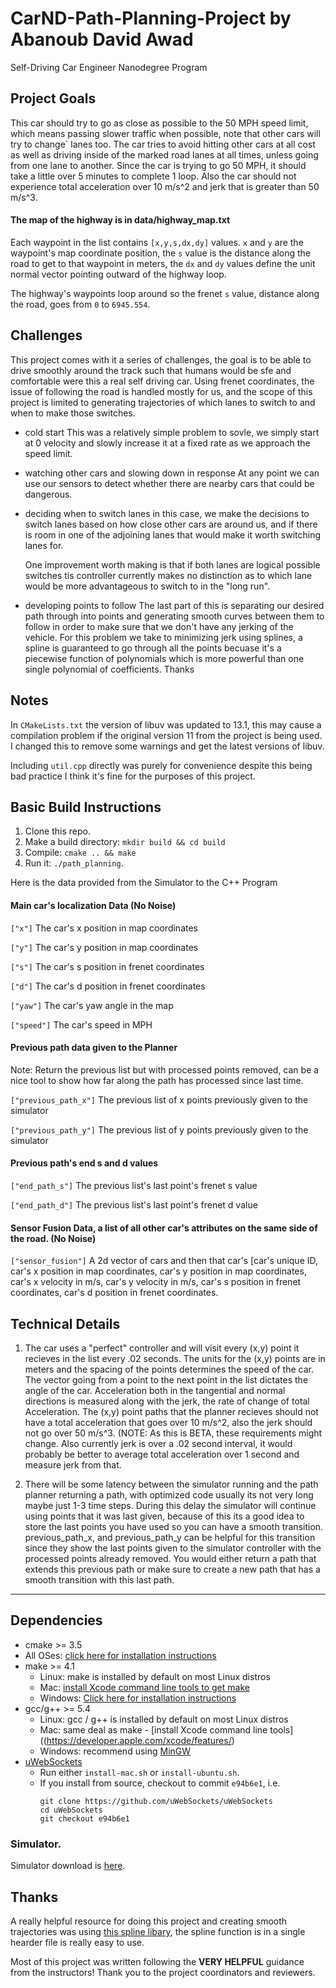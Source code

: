 # CarND-Path-Planning-Project by Abanoub David Awad
Self-Driving Car Engineer Nanodegree Program

## Project Goals
This car should try to go as close as possible to the 50 MPH speed limit, which means passing slower traffic when possible, note that other cars will try to change` lanes too. The car tries to avoid hitting other cars at all cost as well as driving inside of the marked road lanes at all times, unless going from one lane to another. Since the car is trying to go 50 MPH, it should take a little over 5 minutes to complete 1 loop. Also the car should not experience total acceleration over 10 m/s^2 and jerk that is greater than 50 m/s^3.

#### The map of the highway is in data/highway_map.txt
Each waypoint in the list contains  `[x,y,s,dx,dy]` values. `x` and `y` are the waypoint's map coordinate position, the `s` value is the distance along the road to get to that waypoint in meters, the `dx` and `dy` values define the unit normal vector pointing outward of the highway loop.

The highway's waypoints loop around so the frenet `s` value, distance along the road, goes from `0` to `6945.554`.

## Challenges

This project comes with it a series of challenges, the goal is to be able to drive smoothly around the track such that humans would be sfe and comfortable were this a real self driving car. Using frenet coordinates, the issue of following the road is handled mostly for us, and the scope of this project is limited to generating trajectories of which lanes to switch to and when to make those switches.

-  cold start
   This was a relatively simple problem to sovle, we simply start at 0 velocity and slowly increase it at a fixed rate as we approach the speed limit.

- watching other cars and slowing down in response
  At any point we can use our sensors to detect whether there are nearby cars that could be dangerous.

- deciding when to switch lanes
  in this case, we make the decisions to switch lanes based on how close other cars are around us, and if there is room in one of the adjoining lanes that would make it worth switching lanes for.

  One improvement worth making is that if both lanes are logical possible switches tis controller currently makes no distinction as to which lane would be more advantageous to switch to in the "long run".

- developing points to follow
  The last part of this is separating our desired path through into points and generating smooth curves between them to follow in order to make sure that we don't have any jerking of the vehicle. For this problem we take to minimizing jerk using splines, a spline is guaranteed to go through all the points becuase it's a piecewise function of polynomials which is more powerful than one single polynomial of coefficients. Thanks

## Notes

In `CMakeLists.txt` the version of libuv was updated to 13.1, this may cause a compilation problem if the original version 11 from the project is being used. I changed this to remove some warnings and get the latest versions of libuv.

Including `util.cpp` directly was purely for convenience despite this being bad practice I think it's fine for the purposes of this project.

## Basic Build Instructions

1. Clone this repo.
2. Make a build directory: `mkdir build && cd build`
3. Compile: `cmake .. && make`
4. Run it: `./path_planning`.

Here is the data provided from the Simulator to the C++ Program

#### Main car's localization Data (No Noise)

`["x"]` The car's x position in map coordinates

`["y"]` The car's y position in map coordinates

`["s"]` The car's s position in frenet coordinates

`["d"]` The car's d position in frenet coordinates

`["yaw"]` The car's yaw angle in the map

`["speed"]` The car's speed in MPH

#### Previous path data given to the Planner

Note: Return the previous list but with processed points removed, can be a nice tool to show how far along
the path has processed since last time.

`["previous_path_x"]` The previous list of x points previously given to the simulator

`["previous_path_y"]` The previous list of y points previously given to the simulator

#### Previous path's end s and d values

`["end_path_s"]` The previous list's last point's frenet s value

`["end_path_d"]` The previous list's last point's frenet d value

#### Sensor Fusion Data, a list of all other car's attributes on the same side of the road. (No Noise)

`["sensor_fusion"]` A 2d vector of cars and then that car's [car's unique ID, car's x position in map coordinates, car's y position in map coordinates, car's x velocity in m/s, car's y velocity in m/s, car's s position in frenet coordinates, car's d position in frenet coordinates.

## Technical Details

1. The car uses a "perfect" controller and will visit every (x,y) point it recieves in the list every .02 seconds. The units for the (x,y) points are in meters and the spacing of the points determines the speed of the car. The vector going from a point to the next point in the list dictates the angle of the car. Acceleration both in the tangential and normal directions is measured along with the jerk, the rate of change of total Acceleration. The (x,y) point paths that the planner recieves should not have a total acceleration that goes over 10 m/s^2, also the jerk should not go over 50 m/s^3. (NOTE: As this is BETA, these requirements might change. Also currently jerk is over a .02 second interval, it would probably be better to average total acceleration over 1 second and measure jerk from that.

2. There will be some latency between the simulator running and the path planner returning a path, with optimized code usually its not very long maybe just 1-3 time steps. During this delay the simulator will continue using points that it was last given, because of this its a good idea to store the last points you have used so you can have a smooth transition. previous_path_x, and previous_path_y can be helpful for this transition since they show the last points given to the simulator controller with the processed points already removed. You would either return a path that extends this previous path or make sure to create a new path that has a smooth transition with this last path.

---

## Dependencies

* cmake >= 3.5
 * All OSes: [click here for installation instructions](https://cmake.org/install/)
* make >= 4.1
  * Linux: make is installed by default on most Linux distros
  * Mac: [install Xcode command line tools to get make](https://developer.apple.com/xcode/features/)
  * Windows: [Click here for installation instructions](http://gnuwin32.sourceforge.net/packages/make.htm)
* gcc/g++ >= 5.4
  * Linux: gcc / g++ is installed by default on most Linux distros
  * Mac: same deal as make - [install Xcode command line tools]((https://developer.apple.com/xcode/features/)
  * Windows: recommend using [MinGW](http://www.mingw.org/)
* [uWebSockets](https://github.com/uWebSockets/uWebSockets)
  * Run either `install-mac.sh` or `install-ubuntu.sh`.
  * If you install from source, checkout to commit `e94b6e1`, i.e.
    ```
    git clone https://github.com/uWebSockets/uWebSockets
    cd uWebSockets
    git checkout e94b6e1
    ```


### Simulator.
Simulator download is [here](https://github.com/udacity/self-driving-car-sim/releases).

## Thanks

A really helpful resource for doing this project and creating smooth trajectories was using [this spline libary](http://kluge.in-chemnitz.de/opensource/spline/), the spline function is in a single hearder file is really easy to use.

Most of this project was written following the **VERY HELPFUL** guidance from the instructors! Thank you to the project coordinators and reviewers.

